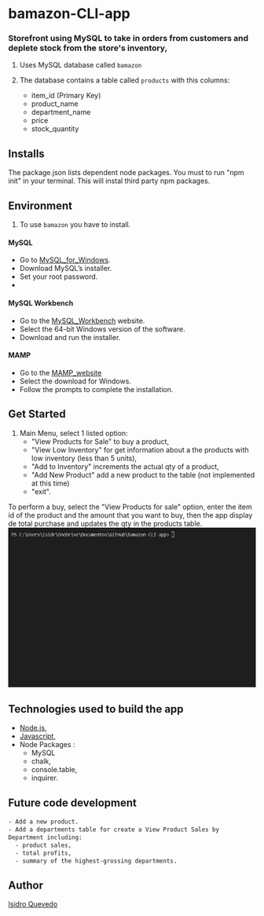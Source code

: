 # bamazon-CLI-app
### Storefront using MySQL to take in orders from customers and deplete stock from the store's inventory, 

1. Uses MySQL database called `bamazon`
   
2. The database contains a table called `products` with this columns:

    - item_id (Primary Key)
    - product_name
    - department_name
    - price
    - stock_quantity

## Installs

The package.json lists dependent node packages. You must to run "npm init" in your terminal. This will instal third party npm packages.

## Environment

1. To use `bamazon` you have to install.

#### MySQL
   - Go to [MySQL_for_Windows](https://dev.mysql.com/downloads/installer).
   - Download MySQL’s installer.
   - Set your root password.
   -  
#### MySQL Workbench
   - Go to the [MySQL_Workbench](https://dev.mysql.com/downloads/workbench) website.
   - Select the 64-bit Windows version of the software.
   - Download and run the installer.

#### MAMP
   - Go to the [MAMP_website](https://www.mamp.info/en/downloads/)
   - Select the download for Windows.
   - Follow the prompts to complete the installation. 

## Get Started

1. Main Menu, select 1 listed option:
   - "View Products for Sale" to buy a product,
   - "View Low Inventory" for get information about a the products with low inventory (less than 5 units),
   - "Add to Inventory" increments the actual qty of a product,
   - "Add New Product" add a new product to the table (not implemented at this time)
   -  "exit".

To perform a buy, select the "View Products for sale" option, enter the item id of the product and the amount that you want to buy, then the app display de total purchase and updates the qty in the products table.
![](./gif/View_products_for_sale.gif)
   
## Technologies used to build the app

   - [Node.js,](https://nodejs.org/en/)
   - [Javascript,](https://www.w3schools.com/js/default.asp)
   - Node Packages :
     - MySQL
     - chalk,
     - console.table,
     - inquirer.

## Future code development

    - Add a new product.
    - Add a departments table for create a View Product Sales by Department including:
      - product sales,
      - total profits,
      - summary of the highest-grossing departments. 

## Author

[Isidro Quevedo](https://iquevedom.github.io/My_Bio/)

